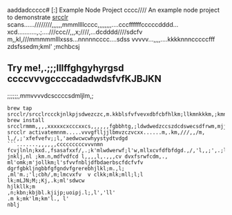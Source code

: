 aaddadccccc# [:] Example Node Project
cccc////
An example node project to demonstrate [srcclr](https://www.srcclr.com) scans......////////,,,,,,mmmllllcccc,,,,,,,,....cccffffffcccccdddd...    xcd...........,.;....///ccc//,,,x;////,...dcdddd////sdcfv  m,,kl,///mmmmmlllxsss...nnnnncccc....sdss
vvvvv...,,,,....kkkknnncccccfff zdsfssedm;kml' ;mchbcsj
## Try me!,.;;;lllffghgyhyrgsd  ccccvvvgccccadadwdsfvfKJBJKN
;;;;;;,mmvvvvdcsccccsdmljlm,;
```wwwww...........ddddcccccxxxxxbbbb bmjkhfdcfsm,bjdsd,m mmmmlknm;klklkm
brew tap srcclr/srcclrccckjnlkpjsdwezczc,m.kkblsfvfvevxdbfcbfhlkm;llkmnkkkm,;kmnklmxdffefdgrtghfdfgtrt
brew install srcclrmmm,,,,xxxxxcxcccxxcs,,,,,,fgbbhtg,;ldwdwedzccszdcdswecsdfrwm,mjjjlk;vfcdcc.,;lcferfelml;lk;kmmlkccfsdfclk;
srcclr activatemnnm.....vvvgflljjlbmvzczvcxx......m,.km,///,,/m, l,/,;'xfefvefv;;l,'aedwcwcwhyystydtvdgd
```.......,,,,,,cccccccccvvvnmn fcvjlnln;kxd.,fsasafxxf/,.;k'mlwdwerwf;l'w,mllxcvfdfbfdgd.,/,'l,,;',.;ll;fgyftsddsd
jnklj,nl ;km.n,mdfvdfcd l,,,,l,.,,,cv dvxfsrwfcdm,., ml'omk;m'jollkm;l'sfvvfnbljdfbdaerbscfdcfvfv
dgrfgbkljngbbfgfgndvfgrerebhjlkl;m.,l;
,ml'm.;'l;cbh/,m;lmcvxfv  v clkk;mlk;mll;l;l
lk;mLJN;M;;Kj,.k;ml'sdwcw
hjlkllk;m
,n;kbn;kbjbl.kjijp;uoipj.l;,l','ll'
.m k;mk'lm;km'l., l'
nblj
